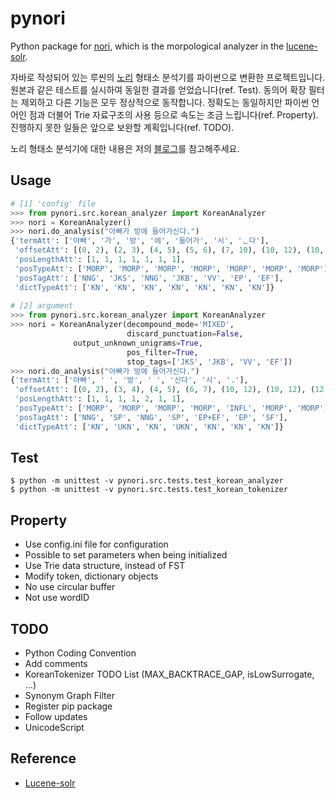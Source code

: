 # pynori

Python package for [nori](https://github.com/apache/lucene-solr/tree/master/lucene/analysis/nori), which is the morpological analyzer in the [lucene-solr](https://github.com/apache/lucene-solr).

자바로 작성되어 있는 루씬의 [노리](https://github.com/apache/lucene-solr/tree/master/lucene/analysis/nori) 형태소 분석기를 파이썬으로 변환한 프로젝트입니다. 원본과 같은 테스트를 실시하여 동일한 결과를 얻었습니다(ref. Test). 동의어 확장 필터는 제외하고 다른 기능은 모두 정상적으로 동작합니다. 정확도는 동일하지만 파이썬 언어인 점과 더불어 Trie 자료구조의 사용 등으로 속도는 조금 느립니다(ref. Property). 진행하지 못한 일들은 앞으로 보완할 계획입니다(ref. TODO).

노리 형태소 분석기에 대한 내용은 저의 [블로그](https://gritmind.github.io/2019/05/nori-deep-dive.html)를 참고해주세요.


## Usage

```python
# [1] 'config' file
>>> from pynori.src.korean_analyzer import KoreanAnalyzer
>>> nori = KoreanAnalyzer()
>>> nori.do_analysis("아빠가 방에 들어가신다.")
{'termAtt': ['아빠', '가', '방', '에', '들어가', '시', 'ᆫ다'],
 'offsetAtt': [(0, 2), (2, 3), (4, 5), (5, 6), (7, 10), (10, 12), (10, 12)],
 'posLengthAtt': [1, 1, 1, 1, 1, 1, 1],
 'posTypeAtt': ['MORP', 'MORP', 'MORP', 'MORP', 'MORP', 'MORP', 'MORP'],
 'posTagAtt': ['NNG', 'JKS', 'NNG', 'JKB', 'VV', 'EP', 'EF'],
 'dictTypeAtt': ['KN', 'KN', 'KN', 'KN', 'KN', 'KN', 'KN']}
 
# [2] argument
>>> from pynori.src.korean_analyzer import KoreanAnalyzer
>>> nori = KoreanAnalyzer(decompound_mode='MIXED',
                          discard_punctuation=False,
			  output_unknown_unigrams=True,
                          pos_filter=True,
                          stop_tags=['JKS', 'JKB', 'VV', 'EF'])
>>> nori.do_analysis("아빠가 방에 들어가신다.")
{'termAtt': ['아빠', ' ', '방', ' ', '신다', '시', '.'],
 'offsetAtt': [(0, 2), (3, 4), (4, 5), (6, 7), (10, 12), (10, 12), (12, 13)],
 'posLengthAtt': [1, 1, 1, 1, 2, 1, 1],
 'posTypeAtt': ['MORP', 'MORP', 'MORP', 'MORP', 'INFL', 'MORP', 'MORP'],
 'posTagAtt': ['NNG', 'SP', 'NNG', 'SP', 'EP+EF', 'EP', 'SF'],
 'dictTypeAtt': ['KN', 'UKN', 'KN', 'UKN', 'KN', 'KN', 'KN']}
```

## Test
```
$ python -m unittest -v pynori.src.tests.test_korean_analyzer
$ python -m unittest -v pynori.src.tests.test_korean_tokenizer
```


## Property

* Use config.ini file for configuration
* Possible to set parameters when being initialized
* Use Trie data structure, instead of FST
* Modify token, dictionary objects
* No use circular buffer
* Not use wordID


## TODO

* Python Coding Convention 
* Add comments
* KoreanTokenizer TODO List (MAX_BACKTRACE_GAP, isLowSurrogate, ...)
* Synonym Graph Filter
* Register pip package
* Follow updates
* UnicodeScript

## Reference
* [Lucene-solr](https://github.com/apache/lucene-solr/tree/master/lucene/analysis/nori)

